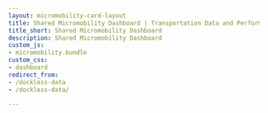 ```yaml
---
layout: micromobility-card-layout
title: Shared Micromobility Dashboard | Transportation Data and Performance Hub
title_short: Shared Micromobility Dashboard
description: Shared Micromobility Dashboard
custom_js:
- micromobility.bundle
custom_css:
- dashboard
redirect_from:
- /dockless-data
- /dockless-data/

---
```

